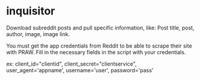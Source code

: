 # inquisitor
Download subreddit posts and pull specific information, like: Post title, post, author, image, image link.

You must get the app credentials from Reddit to be able to scrape their site with PRAW. Fill in the necessary fields in the script with your credentials.

ex:
        client_id="clientid",
        client_secret="clientservice",
        user_agent='appname',
        username='user',
        password='pass'

